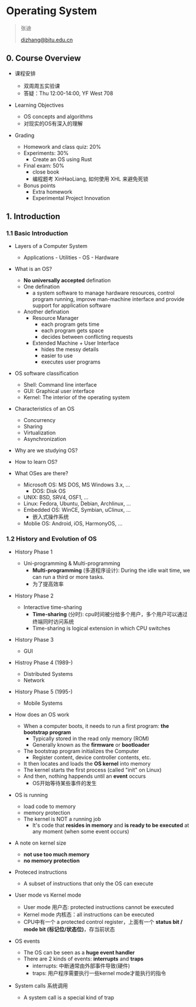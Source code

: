 # Operating System

> 张迪
>
> dizhang@bjtu.edu.cn

## 0. Course Overview

* 课程安排
  * 双周周五实验课
  * 答疑：Thu 12:00-14:00, YF West 708

* Learning Objectives
  * OS concepts and algorithms
  * 对现实的OS有深入的理解

* Grading
  * Homework and class quiz: 20%
  * Experiments: 30%
    * Create an OS using Rust
  * Final exam: 50%
    * close book
    * 编程题考 XinHaoLiang, 如何使用 XHL 来避免死锁
  * Bonus points
    * Extra homework
    * Experimental Project Innovation

## 1. Introduction

### 1.1 Basic Introduction

* Layers of a Computer System
  * Applications - Utilities - OS - Hardware

* What is an OS?
  * **No universally accepted** defination
  * One defination
    * a system software to manage hardware resources, control program running, improve man-machine interface and provide support for application software
  * Another defination
    * Resource Manager
      * each program gets time
      * each program gets space
      * decides between conflicting requests
    * Extended Machine + User Interface
      * hides the messy details
      * easier to use
      * executes user programs

* OS software classification
  * Shell: Command line interface
  * GUI: Graphical user interface
  * Kernel: The interior of the operating system

* Characteristics of an OS
  * Concurrency
  * Sharing
  * Virtualization
  * Asynchronization

* Why are we studying OS?

* How to learn OS?

* What OSes are there?
  * Microsoft OS: MS DOS, MS Windows 3.x, ...
    * DOS: Disk OS
  * UNIX: BSD, SRV4, OSF1, ...
  * Linux: Fedora, Ubuntu, Debian, Archlinux, ...
  * Embedded OS: WinCE, Symbian, uClinux, ...
    * 嵌入式操作系统
  * Moblie OS: Android, iOS, HarmonyOS, ...

### 1.2 History and Evolution of OS

* History Phase 1
  * Uni-programming & Multi-programming
    * **Multi-programming** (多道程序设计): During the idle wait time, we can run a third or more tasks.
    * 为了提高效率

* History Phase 2
  * Interactive time-sharing
    * **Time-sharing** (分时): cpu时间被分给多个用户，多个用户可以通过终端同时访问系统
    * Time-sharing is logical extension in which CPU switches

* History Phase 3
  * GUI

* Histroy Phase 4 (1989-)
  * Distributed Systems
  * Network

* History Phase 5 (1995-)
  * Mobile Systems

* How does an OS work
  * When a computer boots, it needs to run a first program: **the bootstrap program**
    * Typically stored in the read only memory (ROM)
    * Generally known as the **firmware** or **bootloader**
  * The bootstrap program initializes the Computer
    * Register content, device controller contents, etc.
  * It then locates and loads the **OS kernel** into memory
  * The kernel starts the first process (called "init" on Linux)
  * And then, nothing happends until an **event** occurs
    * OS开始等待某些事件的发生

* OS is running
  * load code to memory
  * memory protection
  * The kernel is NOT a running job
    * It's code that **resides in memory** and **is ready to be executed** at any moment (when some event occurs)

* A note on kernel size
  * **not use too much memory**
  * **no memory protection**

* Proteced instructions
  * A subset of instructions that only the OS can execute

* User mode vs Kernel mode
  * User mode 用户态: protected instructions cannot be executed
  * Kernel mode 内核态：all instructions can be executed
  * CPU中有一个 a protected control register，上面有一个 **status bit / mode bit (标记位/状态位)**，存当前状态

* OS events
  * The OS can be seen as a **huge event handler**
  * There are 2 kinds of events: **interrupts** and **traps**
    * interrupts: 中断通常由外部事件导致(硬件)
    * traps: 用户程序需要执行一些kernel mode才能执行的指令

* System calls 系统调用
  * A system call is a special kind of trap
